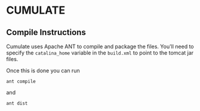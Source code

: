 # CUMULATE


## Compile Instructions

Cumulate uses Apache ANT to compile and package the files. You'll need to specify the `catalina_home` variable in the `build.xml` to point to the tomcat jar files. 

Once this is done you can run

```
ant compile
```

and 

```
ant dist
```